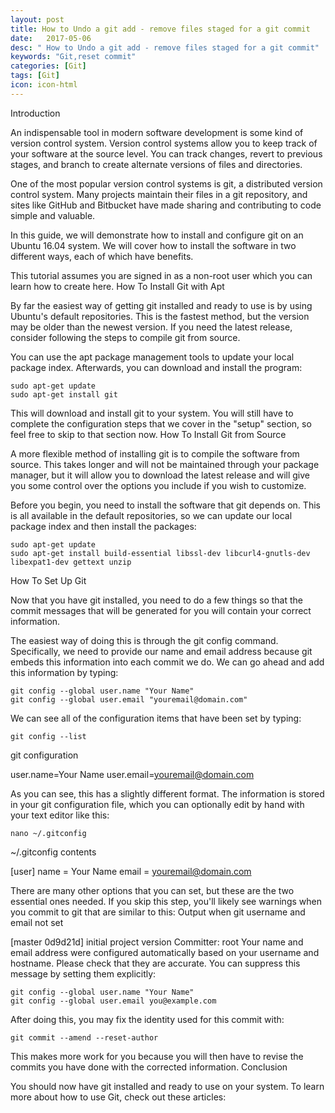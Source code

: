 ```yaml
---
layout: post
title: How to Undo a git add - remove files staged for a git commit
date:   2017-05-06
desc: " How to Undo a git add - remove files staged for a git commit"
keywords: "Git,reset commit"
categories: [Git]
tags: [Git]
icon: icon-html
---
```


Introduction

An indispensable tool in modern software development is some kind of version control system. Version control systems allow you to keep track of your software at the source level. You can track changes, revert to previous stages, and branch to create alternate versions of files and directories.

One of the most popular version control systems is git, a distributed version control system. Many projects maintain their files in a git repository, and sites like GitHub and Bitbucket have made sharing and contributing to code simple and valuable.

In this guide, we will demonstrate how to install and configure git on an Ubuntu 16.04 system. We will cover how to install the software in two different ways, each of which have benefits.

This tutorial assumes you are signed in as a non-root user which you can learn how to create here.
How To Install Git with Apt

By far the easiest way of getting git installed and ready to use is by using Ubuntu's default repositories. This is the fastest method, but the version may be older than the newest version. If you need the latest release, consider following the steps to compile git from source.

You can use the apt package management tools to update your local package index. Afterwards, you can download and install the program:

    sudo apt-get update
    sudo apt-get install git

This will download and install git to your system. You will still have to complete the configuration steps that we cover in the "setup" section, so feel free to skip to that section now.
How To Install Git from Source

A more flexible method of installing git is to compile the software from source. This takes longer and will not be maintained through your package manager, but it will allow you to download the latest release and will give you some control over the options you include if you wish to customize.

Before you begin, you need to install the software that git depends on. This is all available in the default repositories, so we can update our local package index and then install the packages:

    sudo apt-get update
    sudo apt-get install build-essential libssl-dev libcurl4-gnutls-dev libexpat1-dev gettext unzip




How To Set Up Git

Now that you have git installed, you need to do a few things so that the commit messages that will be generated for you will contain your correct information.

The easiest way of doing this is through the git config command. Specifically, we need to provide our name and email address because git embeds this information into each commit we do. We can go ahead and add this information by typing:

    git config --global user.name "Your Name"
    git config --global user.email "youremail@domain.com"

We can see all of the configuration items that have been set by typing:

    git config --list

git configuration

user.name=Your Name
user.email=youremail@domain.com

As you can see, this has a slightly different format. The information is stored in your git configuration file, which you can optionally edit by hand with your text editor like this:

    nano ~/.gitconfig

~/.gitconfig contents

[user]
    name = Your Name
    email = youremail@domain.com

There are many other options that you can set, but these are the two essential ones needed. If you skip this step, you'll likely see warnings when you commit to git that are similar to this:
Output when git username and email not set

[master 0d9d21d] initial project version
 Committer: root 
Your name and email address were configured automatically based
on your username and hostname. Please check that they are accurate.
You can suppress this message by setting them explicitly:

    git config --global user.name "Your Name"
    git config --global user.email you@example.com

After doing this, you may fix the identity used for this commit with:

    git commit --amend --reset-author

This makes more work for you because you will then have to revise the commits you have done with the corrected information.
Conclusion

You should now have git installed and ready to use on your system. To learn more about how to use Git, check out these articles:
